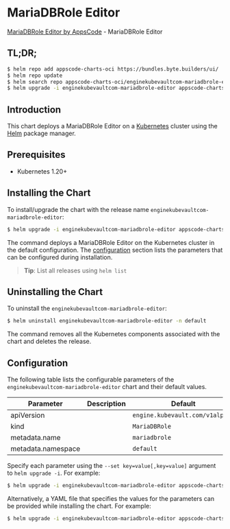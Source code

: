 # MariaDBRole Editor

[MariaDBRole Editor by AppsCode](https://appscode.com) - MariaDBRole Editor

## TL;DR;

```bash
$ helm repo add appscode-charts-oci https://bundles.byte.builders/ui/
$ helm repo update
$ helm search repo appscode-charts-oci/enginekubevaultcom-mariadbrole-editor --version=v0.8.0
$ helm upgrade -i enginekubevaultcom-mariadbrole-editor appscode-charts-oci/enginekubevaultcom-mariadbrole-editor -n default --create-namespace --version=v0.8.0
```

## Introduction

This chart deploys a MariaDBRole Editor on a [Kubernetes](http://kubernetes.io) cluster using the [Helm](https://helm.sh) package manager.

## Prerequisites

- Kubernetes 1.20+

## Installing the Chart

To install/upgrade the chart with the release name `enginekubevaultcom-mariadbrole-editor`:

```bash
$ helm upgrade -i enginekubevaultcom-mariadbrole-editor appscode-charts-oci/enginekubevaultcom-mariadbrole-editor -n default --create-namespace --version=v0.8.0
```

The command deploys a MariaDBRole Editor on the Kubernetes cluster in the default configuration. The [configuration](#configuration) section lists the parameters that can be configured during installation.

> **Tip**: List all releases using `helm list`

## Uninstalling the Chart

To uninstall the `enginekubevaultcom-mariadbrole-editor`:

```bash
$ helm uninstall enginekubevaultcom-mariadbrole-editor -n default
```

The command removes all the Kubernetes components associated with the chart and deletes the release.

## Configuration

The following table lists the configurable parameters of the `enginekubevaultcom-mariadbrole-editor` chart and their default values.

|     Parameter      | Description |                  Default                   |
|--------------------|-------------|--------------------------------------------|
| apiVersion         |             | <code>engine.kubevault.com/v1alpha1</code> |
| kind               |             | <code>MariaDBRole</code>                   |
| metadata.name      |             | <code>mariadbrole</code>                   |
| metadata.namespace |             | <code>default</code>                       |


Specify each parameter using the `--set key=value[,key=value]` argument to `helm upgrade -i`. For example:

```bash
$ helm upgrade -i enginekubevaultcom-mariadbrole-editor appscode-charts-oci/enginekubevaultcom-mariadbrole-editor -n default --create-namespace --version=v0.8.0 --set apiVersion=engine.kubevault.com/v1alpha1
```

Alternatively, a YAML file that specifies the values for the parameters can be provided while
installing the chart. For example:

```bash
$ helm upgrade -i enginekubevaultcom-mariadbrole-editor appscode-charts-oci/enginekubevaultcom-mariadbrole-editor -n default --create-namespace --version=v0.8.0 --values values.yaml
```
